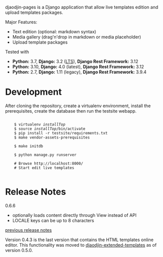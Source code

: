djaodjin-pages is a Django application that allow live templates edition
and upload templates packages.

Major Features:

- Text edition (optional: markdown syntax)
- Media gallery (drag'n'drop in markdown or media placeholder)
- Upload template packages

Tested with

- **Python:** 3.7, **Django:** 3.2 ([LTS](https://www.djangoproject.com/download/)), **Django Rest Framework:** 3.12
- **Python:** 3.10, **Django:** 4.0 (latest), **Django Rest Framework:** 3.12
- **Python:** 2.7, **Django:** 1.11 (legacy), **Django Rest Framework:** 3.9.4


Development
===========

After cloning the repository, create a virtualenv environment, install
the prerequisites, create the database then run the testsite webapp.

<pre><code>
    $ virtualenv <em>installTop</em>
    $ source <em>installTop</em>/bin/activate
    $ pip install -r testsite/requirements.txt
    $ make vendor-assets-prerequisites

    $ make initdb

    $ python manage.py runserver

    # Browse http://localhost:8000/
    # Start edit live templates

</code></pre>


Release Notes
=============

0.6.6

  * optionally loads content directly through View instead of API
  * LOCALE keys can be up to 8 characters

[previous release notes](changelog)

Version 0.4.3 is the last version that contains the HTML templates
online editor. This functionality was moved to [djaodjin-extended-templates](https://github.com/djaodjin/djaodjin-extended-templates/)
as of version 0.5.0.
